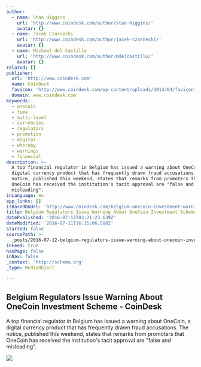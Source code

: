 ```yaml
---
author:
  - name: Stan Higgins
    url: 'http://www.coindesk.com/author/stan-higgins/'
    avatar: {}
  - name: Jacek Czarnecki
    url: 'http://www.coindesk.com/author/jacek-czarnecki/'
    avatar: {}
  - name: Michael del Castillo
    url: 'http://www.coindesk.com/author/mdelcastillo/'
    avatar: {}
related: []
publisher:
  url: 'http://www.coindesk.com'
  name: CoinDesk
  favicon: 'http://www.coindesk.com/wp-content/uploads/2013/04/favicon1.ico'
  domain: www.coindesk.com
keywords:
  - onecoin
  - fsma
  - multi-level
  - currencies
  - regulators
  - promotion
  - digital
  - whereby
  - warnings
  - financial
description: >-
  A top financial regulator in Belgium has issued a warning about OneCoin, a
  digital currency product that has frequently drawn fraud accusations. The
  notice, published this weekend, states that remarks from promoters that
  OneCoin has received the institution's tacit approval are "false and
  misleading".
inLanguage: en
app_links: []
isBasedOnUrl: 'http://www.coindesk.com/belgium-onecoin-investment-warning/'
title: Belgium Regulators Issue Warning About OneCoin Investment Scheme - CoinDesk
datePublished: '2016-07-12T03:21:23.639Z'
dateModified: '2016-07-11T16:15:06.588Z'
starred: false
sourcePath: >-
  _posts/2016-07-12-belgium-regulators-issue-warning-about-onecoin-investment-sc.md
inFeed: true
hasPage: false
inNav: false
_context: 'http://schema.org'
_type: MediaObject

---
```

<article style=""><h1>Belgium Regulators Issue Warning About OneCoin Investment Scheme - CoinDesk</h1><p>A top financial regulator in Belgium has issued a warning about OneCoin, a digital currency product that has frequently drawn fraud accusations. The notice, published this weekend, states that remarks from promoters that OneCoin has received the institution's tacit approval are "false and misleading".</p><img src="https://media-hop.coindesk.com/uploads/2016/07/warning-e1468251854177.jpg" /></article>